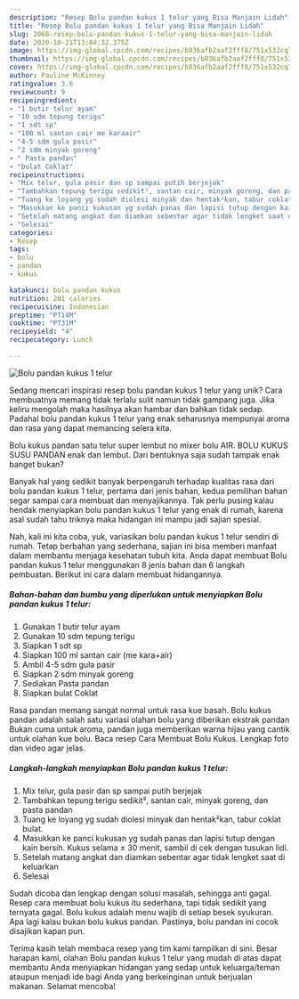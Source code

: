 ```yaml
---
description: "Resep Bolu pandan kukus 1 telur yang Bisa Manjain Lidah"
title: "Resep Bolu pandan kukus 1 telur yang Bisa Manjain Lidah"
slug: 2068-resep-bolu-pandan-kukus-1-telur-yang-bisa-manjain-lidah
date: 2020-10-21T13:04:32.375Z
image: https://img-global.cpcdn.com/recipes/b836afb2aaf2fff8/751x532cq70/bolu-pandan-kukus-1-telur-foto-resep-utama.jpg
thumbnail: https://img-global.cpcdn.com/recipes/b836afb2aaf2fff8/751x532cq70/bolu-pandan-kukus-1-telur-foto-resep-utama.jpg
cover: https://img-global.cpcdn.com/recipes/b836afb2aaf2fff8/751x532cq70/bolu-pandan-kukus-1-telur-foto-resep-utama.jpg
author: Pauline McKinney
ratingvalue: 3.6
reviewcount: 9
recipeingredient:
- "1 butir telur ayam"
- "10 sdm tepung terigu"
- "1 sdt sp"
- "100 ml santan cair me karaair"
- "4-5 sdm gula pasir"
- "2 sdm minyak goreng"
- " Pasta pandan"
- "bulat Coklat"
recipeinstructions:
- "Mix telur, gula pasir dan sp sampai putih berjejak"
- "Tambahkan tepung terigu sedikit², santan cair, minyak goreng, dan pasta pandan"
- "Tuang ke loyang yg sudah diolesi minyak dan hentak²kan, tabur coklat bulat."
- "Masukkan ke panci kukusan yg sudah panas dan lapisi tutup dengan kain bersih. Kukus selama ± 30 menit, sambil di cek dengan tusukan lidi."
- "Setelah matang angkat dan diamkan sebentar agar tidak lengket saat di keluarkan"
- "Selesai"
categories:
- Resep
tags:
- bolu
- pandan
- kukus

katakunci: bolu pandan kukus 
nutrition: 201 calories
recipecuisine: Indonesian
preptime: "PT14M"
cooktime: "PT31M"
recipeyield: "4"
recipecategory: Lunch

---
```



![Bolu pandan kukus 1 telur](https://img-global.cpcdn.com/recipes/b836afb2aaf2fff8/751x532cq70/bolu-pandan-kukus-1-telur-foto-resep-utama.jpg)

Sedang mencari inspirasi resep bolu pandan kukus 1 telur yang unik? Cara membuatnya memang tidak terlalu sulit namun tidak gampang juga. Jika keliru mengolah maka hasilnya akan hambar dan bahkan tidak sedap. Padahal bolu pandan kukus 1 telur yang enak seharusnya mempunyai aroma dan rasa yang dapat memancing selera kita.

Bolu kukus pandan satu telur super lembut no mixer bolu AIR. BOLU KUKUS SUSU PANDAN enak dan lembut. Dari bentuknya saja sudah tampak enak banget bukan?

Banyak hal yang sedikit banyak berpengaruh terhadap kualitas rasa dari bolu pandan kukus 1 telur, pertama dari jenis bahan, kedua pemilihan bahan segar sampai cara membuat dan menyajikannya. Tak perlu pusing kalau hendak menyiapkan bolu pandan kukus 1 telur yang enak di rumah, karena asal sudah tahu triknya maka hidangan ini mampu jadi sajian spesial.


Nah, kali ini kita coba, yuk, variasikan bolu pandan kukus 1 telur sendiri di rumah. Tetap berbahan yang sederhana, sajian ini bisa memberi manfaat dalam membantu menjaga kesehatan tubuh kita. Anda dapat membuat Bolu pandan kukus 1 telur menggunakan 8 jenis bahan dan 6 langkah pembuatan. Berikut ini cara dalam membuat hidangannya.

<!--inarticleads1-->

##### Bahan-bahan dan bumbu yang diperlukan untuk menyiapkan Bolu pandan kukus 1 telur:

1. Gunakan 1 butir telur ayam
1. Gunakan 10 sdm tepung terigu
1. Siapkan 1 sdt sp
1. Siapkan 100 ml santan cair (me kara+air)
1. Ambil 4-5 sdm gula pasir
1. Siapkan 2 sdm minyak goreng
1. Sediakan  Pasta pandan
1. Siapkan bulat Coklat


Rasa pandan memang sangat normal untuk rasa kue basah. Bolu kukus pandan adalah salah satu variasi olahan bolu yang diberikan ekstrak pandan Bukan cuma untuk aroma, pandan juga memberikan warna hijau yang cantik untuk olahan kue bolu. Baca resep Cara Membuat Bolu Kukus. Lengkap foto dan video agar jelas. 

<!--inarticleads2-->

##### Langkah-langkah menyiapkan Bolu pandan kukus 1 telur:

1. Mix telur, gula pasir dan sp sampai putih berjejak
1. Tambahkan tepung terigu sedikit², santan cair, minyak goreng, dan pasta pandan
1. Tuang ke loyang yg sudah diolesi minyak dan hentak²kan, tabur coklat bulat.
1. Masukkan ke panci kukusan yg sudah panas dan lapisi tutup dengan kain bersih. Kukus selama ± 30 menit, sambil di cek dengan tusukan lidi.
1. Setelah matang angkat dan diamkan sebentar agar tidak lengket saat di keluarkan
1. Selesai


Sudah dicoba dan lengkap dengan solusi masalah, sehingga anti gagal. Resep cara membuat bolu kukus itu sederhana, tapi tidak sedikit yang ternyata gagal. Bolu kukus adalah menu wajib di setiap besek syukuran. Apa lagi kalau bukan bolu kukus pandan. Pastinya, bolu pandan ini cocok disajikan kapan pun. 

Terima kasih telah membaca resep yang tim kami tampilkan di sini. Besar harapan kami, olahan Bolu pandan kukus 1 telur yang mudah di atas dapat membantu Anda menyiapkan hidangan yang sedap untuk keluarga/teman ataupun menjadi ide bagi Anda yang berkeinginan untuk berjualan makanan. Selamat mencoba!
